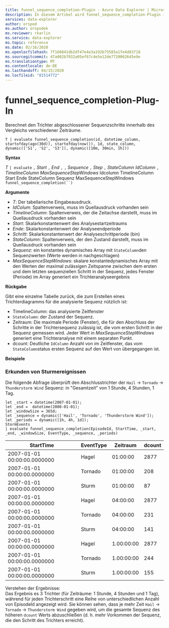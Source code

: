 ```yaml
---
title: funnel_sequence_completion-Plugin - Azure Data Explorer | Microsoft Docs
description: In diesem Artikel wird funnel_sequence_completion-Plugin in Azure Data Explorer beschrieben.
services: data-explorer
author: orspod
ms.author: orspodek
ms.reviewer: rkarlin
ms.service: data-explorer
ms.topic: reference
ms.date: 02/16/2020
ms.openlocfilehash: 7f168841db2df47e4e3a192b75585a1fe4d83718
ms.sourcegitcommit: 47a002b7032a05ef67c4e5e12de7720062645e9e
ms.translationtype: MT
ms.contentlocale: de-DE
ms.lasthandoff: 04/15/2020
ms.locfileid: "81514772"
---
```

# <a name="funnel_sequence_completion-plugin"></a>funnel_sequence_completion-Plug-In

Berechnet den Trichter abgeschlossener Sequenzschritte innerhalb des Vergleichs verschiedener Zeiträume.

```kusto
T | evaluate funnel_sequence_completion(id, datetime_column, startofday(ago(30d)), startofday(now()), 1d, state_column, dynamic(['S1', 'S2', 'S3']), dynamic([10m, 30min, 1h]))
```

**Syntax**

*T* `| evaluate` `,` *Start* `,` *End* `,` `,` *Sequence* `,` *Step* `,` *StateColumn* *IdColumn* `,` *TimelineColumn* *MaxSequenceStepWindows* Idcolumn TimelineColumn Start Ende StateColumn Sequenz MaxSequenceStepWindows `funnel_sequence_completion(``)`

**Argumente**

* *T*: Der tabellarische Eingabeausdruck.
* *IdColum*: Spaltenverweis, muss im Quellausdruck vorhanden sein
* *TimelineColumn*: Spaltenverweis, der die Zeitachse darstellt, muss im Quellausdruck vorhanden sein
* *Start*: Skalarkonstantenwert des Analysestartzeitraums
* *Ende*: Skalarkonstantenwert der Analyseendperiode
* *Schritt*: Skalarkonstantenwert der Analyseschrittperiode (bin) 
* *StateColumn*: Spaltenverweis, der den Zustand darstellt, muss im Quellausdruck vorhanden sein
* *Sequenz*: ein konstantes dynamisches Array mit `StateColumn`den Sequenzwerten (Werte werden in nachgeschlagen)
* *MaxSequenceStepWindows*: skalare konstantedynamisches Array mit den Werten der maximal zulässigen Zeitspanne zwischen dem ersten und dem letzten sequenziellen Schritt in der Sequenz, jedes Fenster (Periode) im Array generiert ein Trichteranalyseergebnis

**Rückgabe**

Gibt eine einzelne Tabelle zurück, die zum Erstellen eines Trichterdiagramms für die analysierte Sequenz nützlich ist:

* TimelineColumn: das analysierte Zeitfenster
* `StateColumn`: der Zustand der Sequenz.
* Zeitraum: Die maximale Periode (Fenster), die für den Abschluss der Schritte in der Trichtersequenz zulässig ist, die vom ersten Schritt in der Sequenz gemessen wird. Jeder Wert in *MaxSequenceStepWindows* generiert eine Trichteranalyse mit einem separaten Punkt. 
* dcount: Deutliche `IdColumn` Anzahl von im Zeitfenster, das vom `StateColumn`status ersten Sequenz auf den Wert von übergegangen ist.

**Beispiele**

### <a name="exploring-storm-events"></a>Erkunden von Sturmereignissen 

Die folgende Abfrage überprüft den Abschlusstrichter der `Hail`  ->  `Tornado`  ->  `Thunderstorm Wind` Sequenz: in "Gesamtzeit" von 1 Stunde, 4 Stunden, 1 Tag. 

```kusto
let _start = datetime(2007-01-01);
let _end =  datetime(2008-01-01);
let _windowSize = 365d;
let _sequence = dynamic(['Hail', 'Tornado', 'Thunderstorm Wind']);
let _periods = dynamic([1h, 4h, 1d]);
StormEvents
| evaluate funnel_sequence_completion(EpisodeId, StartTime, _start, _end, _windowSize, EventType, _sequence, _periods) 
```

|StartTime|EventType|Zeitraum|dcount|
|---|---|---|---|
|2007-01-01 00:00:00.0000000|Hagel|01:00:00|2877|
|2007-01-01 00:00:00.0000000|Tornado|01:00:00|208|
|2007-01-01 00:00:00.0000000|Sturm|01:00:00|87|
|2007-01-01 00:00:00.0000000|Hagel|04:00:00|2877|
|2007-01-01 00:00:00.0000000|Tornado|04:00:00|231|
|2007-01-01 00:00:00.0000000|Sturm|04:00:00|141|
|2007-01-01 00:00:00.0000000|Hagel|1.00:00:00|2877|
|2007-01-01 00:00:00.0000000|Tornado|1.00:00:00|244|
|2007-01-01 00:00:00.0000000|Sturm|1.00:00:00|155|

Verstehen der Ergebnisse:  
Das Ergebnis es 3 Trichter (für Zeiträume: 1 Stunde, 4 Stunden und 1 Tag), während für jeden Trichterschritt eine Reihe von unterschiedlichen Anzahl von EpisodeId angezeigt wird. Sie können sehen, dass je mehr Zeit `Hail`  ->  `Tornado`  ->  `Thunderstorm Wind` gegeben wird, um die gesamte Sequenz des höheren `dcount` Werts abzuschließen (d. h. mehr Vorkommen der Sequenz, die den Schritt des Trichters erreicht).
